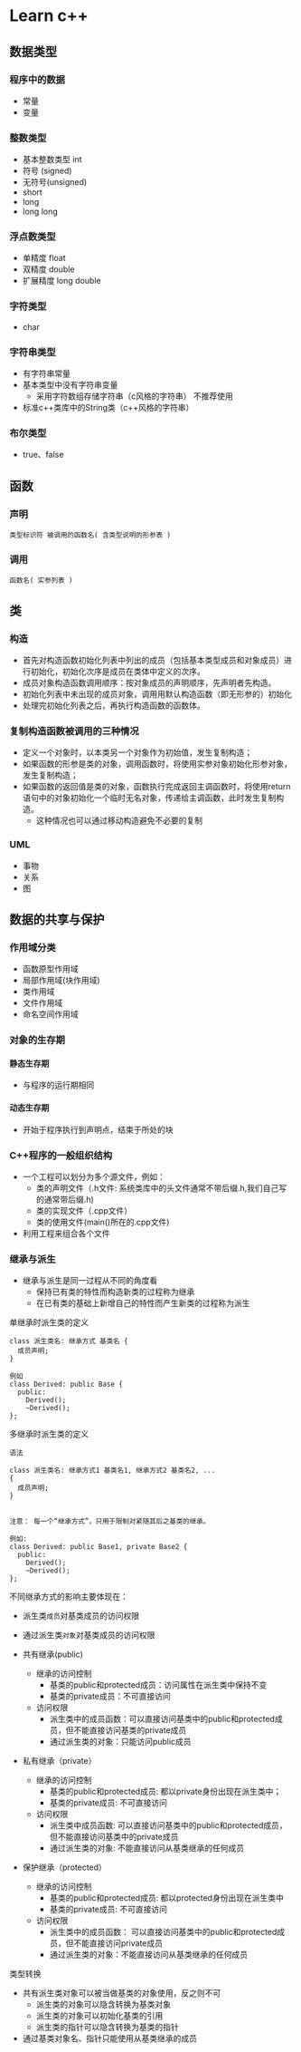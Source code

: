 # Learn c++

## 数据类型

### 程序中的数据

* 常量
* 变量

### 整数类型

* 基本整数类型 int
* 符号 (signed)
* 无符号(unsigned)
* short
* long
* long long

### 浮点数类型

* 单精度 float
* 双精度 double
* 扩展精度 long double

### 字符类型

* char

### 字符串类型

* 有字符串常量
* 基本类型中没有字符串变量
  * 采用字符数组存储字符串（c风格的字符串） 不推荐使用
* 标准c++类库中的String类（c++风格的字符串）

### 布尔类型

* true、false


## 函数

### 声明

```
类型标识符 被调用的函数名( 含类型说明的形参表 )
```

### 调用
```
函数名( 实参列表 )
```

## 类


### 构造

* 首先对构造函数初始化列表中列出的成员（包括基本类型成员和对象成员）进行初始化，初始化次序是成员在类体中定义的次序。
* 成员对象构造函数调用顺序：按对象成员的声明顺序，先声明者先构造。
* 初始化列表中未出现的成员对象，调用用默认构造函数（即无形参的）初始化
* 处理完初始化列表之后，再执行构造函数的函数体。

### 复制构造函数被调用的三种情况

* 定义一个对象时，以本类另一个对象作为初始值，发生复制构造；
* 如果函数的形参是类的对象，调用函数时，将使用实参对象初始化形参对象，发生复制构造；
* 如果函数的返回值是类的对象，函数执行完成返回主调函数时，将使用return语句中的对象初始化一个临时无名对象，传递给主调函数，此时发生复制构造。
  * 这种情况也可以通过移动构造避免不必要的复制


### UML

* 事物
* 关系
* 图


## 数据的共享与保护

### 作用域分类

* 函数原型作用域
* 局部作用域(块作用域)
* 类作用域
* 文件作用域
* 命名空间作用域


### 对象的生存期

#### 静态生存期

* 与程序的运行期相同


#### 动态生存期

* 开始于程序执行到声明点，结束于所处的块

### C++程序的一般组织结构

* 一个工程可以划分为多个源文件，例如：
  * 类的声明文件（.h文件: 系统类库中的头文件通常不带后缀.h,我们自己写的通常带后缀.h)
  * 类的实现文件（.cpp文件）
  * 类的使用文件(main()所在的.cpp文件)
* 利用工程来组合各个文件



### 继承与派生

* 继承与派生是同一过程从不同的角度看
  * 保持已有类的特性而构造新类的过程称为继承
  * 在已有类的基础上新增自己的特性而产生新类的过程称为派生


单继承时派生类的定义

```
class 派生类名: 继承方式 基类名 {
  成员声明;
}

例如
class Derived: public Base {
  public:
    Derived();
    ~Derived();
};
```

多继承时派生类的定义

```
语法

class 派生类名: 继承方式1 基类名1, 继承方式2 基类名2, ...
{
  成员声明;
}


注意： 每一个“继承方式”，只用于限制对紧随其后之基类的继承。

例如:
class Derived: public Base1, private Base2 {
  public:
    Derived();
    ~Derived();
};
```

不同继承方式的影响主要体现在：
* 派生类`成员`对基类成员的访问权限
* 通过派生类`对象`对基类成员的访问权限



* 共有继承(public)
  * 继承的访问控制
    * 基类的public和protected成员：访问属性在派生类中保持不变
    * 基类的private成员：不可直接访问
  * 访问权限
    * 派生类中的成员函数：可以直接访问基类中的public和protected成员，但不能直接访问基类的private成员
    * 通过派生类的对象：只能访问public成员
* 私有继承（private）
  * 继承的访问控制
    * 基类的public和protected成员: 都以private身份出现在派生类中；
    * 基类的private成员: 不可直接访问
  * 访问权限
    * 派生类中成员函数: 可以直接访问基类中的public和protected成员，但不能直接访问基类中的private成员
    * 通过派生类的对象: 不能直接访问从基类继承的任何成员
* 保护继承（protected）
  * 继承的访问控制
    * 基类的public和protected成员: 都以protected身份出现在派生类中
    * 基类的private成员: 不可直接访问
  * 访问权限
    * 派生类中的成员函数： 可以直接访问基类中的public和protected成员，但不能直接访问private成员
    * 通过派生类的对象：不能直接访问从基类继承的任何成员


类型转换

* 共有派生类对象可以被当做基类的对象使用，反之则不可
  * 派生类的对象可以隐含转换为基类对象
  * 派生类的对象可以初始化基类的引用
  * 派生类的指针可以隐含转换为基类的指针
* 通过基类对象名、指针只能使用从基类继承的成员


